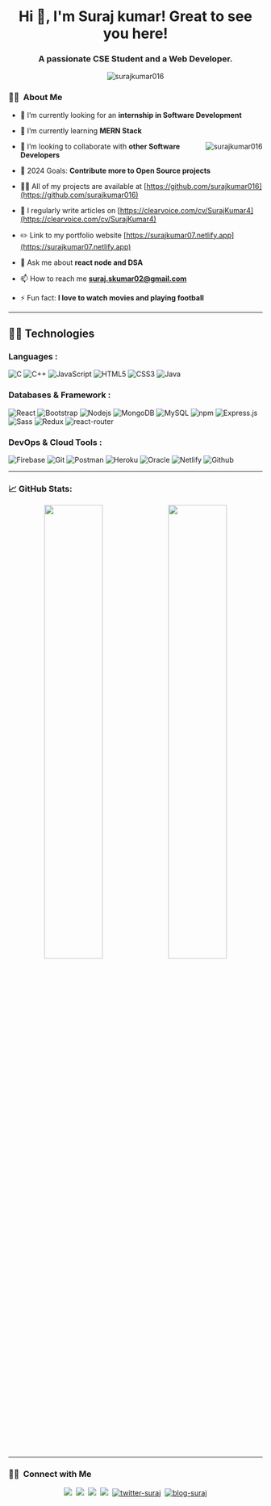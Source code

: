 <h1 align="center">Hi 👋, I'm Suraj kumar! Great to see you here!</h1>
<h3 align="center">A passionate CSE Student and a Web Developer.</h3>

<p align="center"> <img src="https://komarev.com/ghpvc/?username=surajkumar016&label=Profile%20views&color=0e75b6&style=flat" alt="surajkumar016" /> </p>

### 👨‍🎓 &nbsp;About Me

- 🔭 I’m currently looking for an **internship in Software Development**

- 🌱 I’m currently learning **MERN Stack** <p><img align="right" src="https://github-readme-stats.vercel.app/api/top-langs?username=surajkumar016&show_icons=true&locale=en&layout=compact&theme=nightowl&hide_border=true" alt="surajkumar016" /></p>

- 👯 I’m looking to collaborate with **other Software Developers**

- 🥅 2024 Goals: **Contribute more to Open Source projects**

- 👨‍💻 All of my projects are available at [https://github.com/surajkumar016](https://github.com/surajkumar016)

- 📝 I regularly write articles on [https://clearvoice.com/cv/SurajKumar4](https://clearvoice.com/cv/SurajKumar4)

- ✏️ Link to my portfolio website [https://surajkumar07.netlify.app](https://surajkumar07.netlify.app)

- 💬 Ask me about **react node and DSA**

- 📫 How to reach me **suraj.skumar02@gmail.com**

- ⚡ Fun fact: **I love to watch movies and playing football**
<hr>


## 👨‍💻 Technologies

### Languages :

![C](https://img.shields.io/badge/C-00599C?style=for-the-badge&logo=c&logoColor=white)
![C++](https://img.shields.io/badge/C%2B%2B-00599C?style=for-the-badge&logo=c%2B%2B&logoColor=white)
![JavaScript](https://img.shields.io/badge/JavaScript-F7DF1E?style=for-the-badge&logo=javascript&logoColor=black)
![HTML5](https://img.shields.io/badge/HTML5-E34F26?style=for-the-badge&logo=html5&logoColor=white)
![CSS3](https://img.shields.io/badge/CSS3-1572B6?style=for-the-badge&logo=css3&logoColor=white)
![Java](https://img.shields.io/badge/Java-ED8B00?style=for-the-badge&logo=java&logoColor=white)

### Databases & Framework :

![React](https://img.shields.io/badge/React-20232A?style=for-the-badge&logo=react&logoColor=61DAFB)
![Bootstrap](https://img.shields.io/badge/Bootstrap-563D7C?style=for-the-badge&logo=bootstrap&logoColor=white)
![Nodejs](https://img.shields.io/badge/Node.js-339933?style=for-the-badge&logo=nodedotjs&logoColor=white)
![MongoDB](https://img.shields.io/badge/MongoDB-4EA94B?style=for-the-badge&logo=mongodb&logoColor=white)
![MySQL](https://img.shields.io/badge/MySQL-00000F?style=for-the-badge&logo=mysql&logoColor=white)
![npm](https://img.shields.io/badge/npm-CB3837?style=for-the-badge&logo=npm&logoColor=white)
![Express.js](https://img.shields.io/badge/Express.js-000000?style=for-the-badge&logo=express&logoColor=white)
![Sass](https://img.shields.io/badge/Sass-CC6699?style=for-the-badge&logo=sass&logoColor=white)
![Redux](https://img.shields.io/badge/Redux-593D88?style=for-the-badge&logo=redux&logoColor=white)
![react-router](https://img.shields.io/badge/React_Router-CA4245?style=for-the-badge&logo=react-router&logoColor=white)

### DevOps & Cloud Tools :
![Firebase](https://img.shields.io/badge/firebase-ffca28?style=for-the-badge&logo=firebase&logoColor=black)
![Git](https://img.shields.io/badge/Git-F05032?style=for-the-badge&logo=git&logoColor=white)
![Postman](https://img.shields.io/badge/Postman-FF6C37?style=for-the-badge&logo=Postman&logoColor=white)
![Heroku](https://img.shields.io/badge/Heroku-430098?style=for-the-badge&logo=heroku&logoColor=white)
![Oracle](https://img.shields.io/badge/Oracle-F80000?style=for-the-badge&logo=oracle&logoColor=black)
![Netlify](https://img.shields.io/badge/Netlify-00C7B7?style=for-the-badge&logo=netlify&logoColor=white)
![Github](https://img.shields.io/badge/GitHub-100000?style=for-the-badge&logo=github&logoColor=white)

<hr/>

### 📈 GitHub Stats:

<p align="center">
	
  <img width="48%" src="https://github-readme-stats.vercel.app/api?username=surajkumar016&show_icons=true&theme=nightowl&hide_border=true" />
  <img width="48%" src="https://github-readme-streak-stats.herokuapp.com?user=surajkumar016&theme=nightowl&hide_border=true&fire=DD2727" />
</p>

<hr/>

### 🤝🏻 &nbsp;Connect with Me

<p align="center">
<a href="https://github.com/surajkumar016"><img src="https://img.shields.io/badge/GitHub-100000?style=for-the-badge&logo=github&logoColor=white"/></a>&nbsp;
<a href="https://linkedin.com/in/suraj-kumar-07"><img src="https://img.shields.io/badge/LinkedIn-0077B5?style=for-the-badge&logo=linkedin&logoColor=white"/></a>&nbsp;
<a href="https://instagram.com/surajkumar__07"><img src="https://img.shields.io/badge/Instagram-E4405F?style=for-the-badge&logo=instagram&logoColor=white"/></a>&nbsp;
<a href="https://mail.google.com/mail/?view=cm&fs=1&tf=1&to=suraj.skumar02@gmail.com"><img src="https://img.shields.io/badge/Gmail-D14836?style=for-the-badge&logo=gmail&logoColor=white"/></a>&nbsp;
<a href="https://twitter.com/SurajKumar__07" target="_blank"><img src="https://img.shields.io/badge/Twitter-1DA1F2?style=for-the-badge&logo=twitter&logoColor=white" alt="twitter-suraj" /></a>&nbsp;
<a href="https://articlemachine07.blogspot.com/" target="_blank"><img src="https://img.shields.io/badge/Blogger-FF5722?style=for-the-badge&logo=blogger&logoColor=white" alt="blog-suraj" /></a>
</p>
